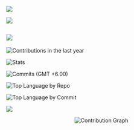 


![](https://github-readme-stats.vercel.app/api?username=rejwar&theme=neon&hide_border=false&include_all_commits=true&count_private=true)<br/>

![](https://nirzak-streak-stats.vercel.app/?user=rejwar&theme=neon&hide_border=false)<br/>


![](https://github-readme-stats.vercel.app/api/top-langs/?username=rejwar&theme=neon&hide_border=false&include_all_commits=true&count_private=true&layout=compact&langs_count=100)
---

![Contributions in the last year](http://github-profile-summary-cards.vercel.app/api/cards/profile-details?username=rejwar&theme=dark)

![Stats](http://github-profile-summary-cards.vercel.app/api/cards/stats?username=rejwar&theme=dark&show_icons=true&hide_border=true&count_private=true)

![Commits (GMT +6.00)](http://github-profile-summary-cards.vercel.app/api/cards/productive-time?username=rejwar&theme=dark&utcOffset=8)

![Top Language by Repo](http://github-profile-summary-cards.vercel.app/api/cards/repos-per-language?username=rejwar&theme=dark)

![Top Language by Commit](http://github-profile-summary-cards.vercel.app/api/cards/most-commit-language?username=rejwar&theme=dark) <br>

[![](https://visitcount.itsvg.in/api?id=rejwar&icon=10&color=3)](https://visitcount.itsvg.in)


<!--Graph Box👇🏿 -->
<div align="center">
  <img src="https://github-readme-activity-graph.vercel.app/graph?username=rejwar&theme=xcode&bg_color=000000&color=ffffff&line=ffffff&point=ffffff&area=true&hide_border=true" alt="Contribution Graph" />
</div>



<!-- Proudly created with GPRM ( https://gprm.itsvg.in ) -->



